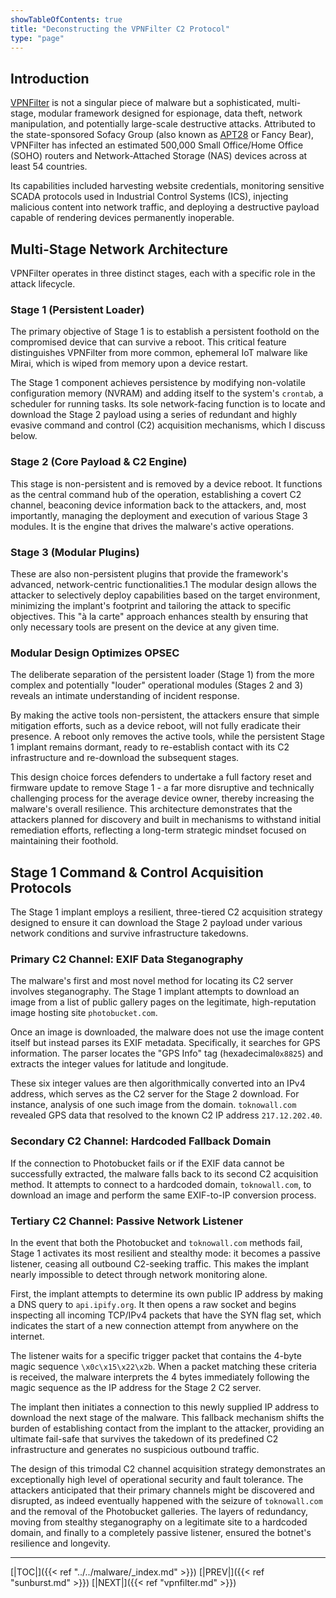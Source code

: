 ```yaml
---
showTableOfContents: true
title: "Deconstructing the VPNFilter C2 Protocol"
type: "page"
---
```

## Introduction

[VPNFilter](https://malpedia.caad.fkie.fraunhofer.de/details/elf.vpnfilter) is not a singular piece of malware but a sophisticated, multi-stage, modular framework designed for espionage, 
data theft, network manipulation, and potentially large-scale destructive attacks. Attributed to the state-sponsored 
Sofacy Group (also known as [APT28](https://attack.mitre.org/groups/G0007/) or Fancy Bear), VPNFilter has infected an estimated 500,000 Small Office/Home Office (SOHO) 
routers and Network-Attached Storage (NAS) devices across at least 54 countries. 

Its capabilities included harvesting website credentials, monitoring sensitive SCADA protocols used in 
Industrial Control Systems (ICS), injecting malicious content into network traffic, and deploying a 
destructive payload capable of rendering devices permanently inoperable.

## Multi-Stage Network Architecture

VPNFilter operates in three distinct stages, each with a specific role in the attack lifecycle.

### Stage 1 (Persistent Loader)
The primary objective of Stage 1 is to establish a persistent foothold on the compromised device that can survive a reboot. This critical feature distinguishes VPNFilter from more common, ephemeral IoT malware like Mirai, which is wiped from memory upon a device restart.

The Stage 1 component achieves persistence by modifying non-volatile configuration memory (NVRAM) and adding itself to the system's `crontab`, a scheduler for running tasks. Its sole network-facing function is to locate and download the Stage 2 payload using a series of redundant and highly evasive command and control (C2) acquisition mechanisms, which I discuss below.

### Stage 2 (Core Payload & C2 Engine)
This stage is non-persistent and is removed by a device reboot. It functions as the central command hub of the operation, establishing a covert C2 channel, beaconing device information back to the attackers, and, most importantly, managing the deployment and execution of various Stage 3 modules. It is the engine that drives the malware's active operations.


### Stage 3 (Modular Plugins)
These are also non-persistent plugins that provide the framework's advanced, network-centric functionalities.1 The modular design allows the attacker to selectively deploy capabilities based on the target environment, minimizing the implant's footprint and tailoring the attack to specific objectives. This "à la carte" approach enhances stealth by ensuring that only necessary tools are present on the device at any given time.

### Modular Design Optimizes OPSEC
The deliberate separation of the persistent loader (Stage 1) from the more complex and potentially "louder" operational modules (Stages 2 and 3) reveals an intimate understanding of incident response.

By making the active tools non-persistent, the attackers ensure that simple mitigation efforts, such as a device reboot, will not fully eradicate their presence. A reboot only removes the active tools, while the persistent Stage 1 implant remains dormant, ready to re-establish contact with its C2 infrastructure and re-download the subsequent stages.

This design choice forces defenders to undertake a full factory reset and firmware update to remove Stage 1 - a far more disruptive and technically challenging process for the average device owner, thereby increasing the malware's overall resilience. This architecture demonstrates that the attackers planned for discovery and built in mechanisms to withstand initial remediation efforts, reflecting a long-term strategic mindset focused on maintaining their foothold.

## Stage 1 Command & Control Acquisition Protocols
The Stage 1 implant employs a resilient, three-tiered C2 acquisition strategy designed to ensure it can download the Stage 2 payload under various network conditions and survive infrastructure takedowns.

### Primary C2 Channel: EXIF Data Steganography
The malware's first and most novel method for locating its C2 server involves steganography. The Stage 1 implant attempts to download an image from a list of public gallery pages on the legitimate, high-reputation image hosting site `photobucket.com`.

Once an image is downloaded, the malware does not use the image content itself but instead parses its EXIF metadata. Specifically, it searches for GPS information. The parser locates the "GPS Info" tag (hexadecimal`0x8825`) and extracts the integer values for latitude and longitude.

These six integer values are then algorithmically converted into an IPv4 address, which serves as the C2 server for the Stage 2 download. For instance, analysis of one such image from the domain. `toknowall.com` revealed GPS data that resolved to the known C2 IP address `217.12.202.40`.


### Secondary C2 Channel: Hardcoded Fallback Domain

If the connection to Photobucket fails or if the EXIF data cannot be successfully extracted, the malware falls back to its second C2 acquisition method. It attempts to connect to a hardcoded domain, `toknowall.com`, to download an image and perform the same EXIF-to-IP conversion process.

### Tertiary C2 Channel: Passive Network Listener

In the event that both the Photobucket and `toknowall.com` methods fail, Stage 1 activates its most resilient and stealthy mode: it becomes a passive listener, ceasing all outbound C2-seeking traffic. This makes the implant nearly impossible to detect through network monitoring alone.

First, the implant attempts to determine its own public IP address by making a DNS query to `api.ipify.org`. It then opens a raw socket and begins inspecting all incoming TCP/IPv4 packets that have the SYN flag set, which indicates the start of a new connection attempt from anywhere on the internet.

The listener waits for a specific trigger packet that contains the 4-byte magic sequence `\x0c\x15\x22\x2b`. When a packet matching these criteria is received, the malware interprets the 4 bytes immediately following the magic sequence as the IP address for the Stage 2 C2 server.

The implant then initiates a connection to this newly supplied IP address to download the next stage of the malware. This fallback mechanism shifts the burden of establishing contact from the implant to the attacker, providing an ultimate fail-safe that survives the takedown of its predefined C2 infrastructure and generates no suspicious outbound traffic.

The design of this trimodal C2 channel acquisition strategy demonstrates an exceptionally high level of operational security and fault tolerance. The attackers anticipated that their primary channels might be discovered and disrupted, as indeed eventually happened with the seizure of `toknowall.com` and the removal of the Photobucket galleries. The layers of redundancy, moving from stealthy steganography on a legitimate site to a hardcoded domain, and finally to a completely passive listener, ensured the botnet's resilience and longevity.




---
[|TOC|]({{< ref "../../malware/_index.md" >}})
[|PREV|]({{< ref "sunburst.md" >}})
[|NEXT|]({{< ref "vpnfilter.md" >}})
